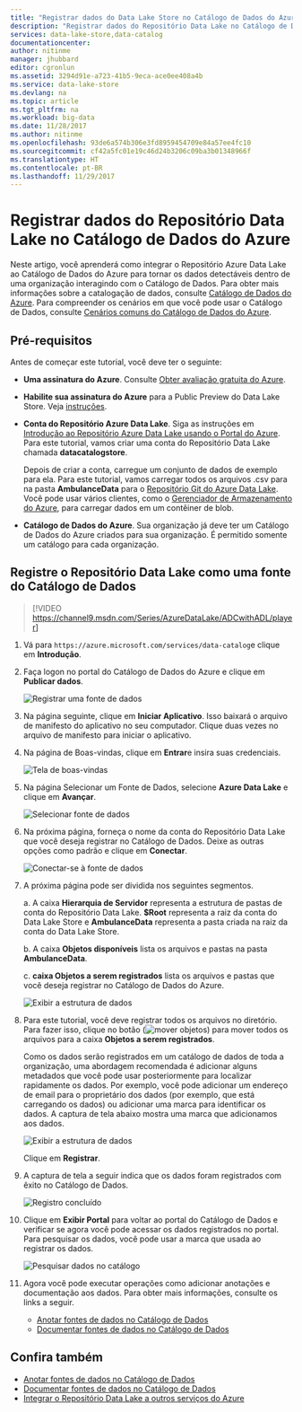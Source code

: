 ```yaml
---
title: "Registrar dados do Data Lake Store no Catálogo de Dados do Azure| Microsoft Docs"
description: "Registrar dados do Repositório Data Lake no Catálogo de Dados do Azure"
services: data-lake-store,data-catalog
documentationcenter: 
author: nitinme
manager: jhubbard
editor: cgronlun
ms.assetid: 3294d91e-a723-41b5-9eca-ace0ee408a4b
ms.service: data-lake-store
ms.devlang: na
ms.topic: article
ms.tgt_pltfrm: na
ms.workload: big-data
ms.date: 11/28/2017
ms.author: nitinme
ms.openlocfilehash: 93de6a574b306e3fd8959454709e84a57ee4fc10
ms.sourcegitcommit: cf42a5fc01e19c46d24b3206c09ba3b01348966f
ms.translationtype: HT
ms.contentlocale: pt-BR
ms.lasthandoff: 11/29/2017
---
```

# <a name="register-data-from-data-lake-store-in-azure-data-catalog"></a>Registrar dados do Repositório Data Lake no Catálogo de Dados do Azure
Neste artigo, você aprenderá como integrar o Repositório Azure Data Lake ao Catálogo de Dados do Azure para tornar os dados detectáveis dentro de uma organização interagindo com o Catálogo de Dados. Para obter mais informações sobre a catalogação de dados, consulte [Catálogo de Dados do Azure](../data-catalog/data-catalog-what-is-data-catalog.md). Para compreender os cenários em que você pode usar o Catálogo de Dados, consulte [Cenários comuns do Catálogo de Dados do Azure](../data-catalog/data-catalog-common-scenarios.md).

## <a name="prerequisites"></a>Pré-requisitos
Antes de começar este tutorial, você deve ter o seguinte:

* **Uma assinatura do Azure**. Consulte [Obter avaliação gratuita do Azure](https://azure.microsoft.com/pricing/free-trial/).
* **Habilite sua assinatura do Azure** para a Public Preview do Data Lake Store. Veja [instruções](data-lake-store-get-started-portal.md).
* **Conta do Repositório Azure Data Lake**. Siga as instruções em [Introdução ao Repositório Azure Data Lake usando o Portal do Azure](data-lake-store-get-started-portal.md). Para este tutorial, vamos criar uma conta do Repositório Data Lake chamada **datacatalogstore**.

    Depois de criar a conta, carregue um conjunto de dados de exemplo para ela. Para este tutorial, vamos carregar todos os arquivos .csv para na pasta **AmbulanceData** para o [Repositório Git do Azure Data Lake](https://github.com/Azure/usql/tree/master/Examples/Samples/Data/AmbulanceData/). Você pode usar vários clientes, como o [Gerenciador de Armazenamento do Azure](http://storageexplorer.com/), para carregar dados em um contêiner de blob.
* **Catálogo de Dados do Azure**. Sua organização já deve ter um Catálogo de Dados do Azure criados para sua organização. É permitido somente um catálogo para cada organização.

## <a name="register-data-lake-store-as-a-source-for-data-catalog"></a>Registre o Repositório Data Lake como uma fonte do Catálogo de Dados

> [!VIDEO https://channel9.msdn.com/Series/AzureDataLake/ADCwithADL/player]

1. Vá para `https://azure.microsoft.com/services/data-catalog`e clique em **Introdução**.
2. Faça logon no portal do Catálogo de Dados do Azure e clique em **Publicar dados**.

    ![Registrar uma fonte de dados](./media/data-lake-store-with-data-catalog/register-data-source.png "Registrar uma fonte de dados")
3. Na página seguinte, clique em **Iniciar Aplicativo**. Isso baixará o arquivo de manifesto do aplicativo no seu computador. Clique duas vezes no arquivo de manifesto para iniciar o aplicativo.
4. Na página de Boas-vindas, clique em **Entrar**e insira suas credenciais.

    ![Tela de boas-vindas](./media/data-lake-store-with-data-catalog/welcome.screen.png "Tela de boas-vindas")
5. Na página Selecionar um Fonte de Dados, selecione **Azure Data Lake** e clique em **Avançar**.

    ![Selecionar fonte de dados](./media/data-lake-store-with-data-catalog/select-source.png "Selecionar fonte de dados")
6. Na próxima página, forneça o nome da conta do Repositório Data Lake que você deseja registrar no Catálogo de Dados. Deixe as outras opções como padrão e clique em **Conectar**.

    ![Conectar-se à fonte de dados](./media/data-lake-store-with-data-catalog/connect-to-source.png "Conectar-se à fonte de dados")
7. A próxima página pode ser dividida nos seguintes segmentos.

    a. A caixa **Hierarquia de Servidor** representa a estrutura de pastas de conta do Repositório Data Lake. **$Root** representa a raiz da conta do Data Lake Store e **AmbulanceData** representa a pasta criada na raiz da conta do Data Lake Store.

    b. A caixa **Objetos disponíveis** lista os arquivos e pastas na pasta **AmbulanceData**.

    c. **caixa Objetos a serem registrados** lista os arquivos e pastas que você deseja registrar no Catálogo de Dados do Azure.

    ![Exibir a estrutura de dados](./media/data-lake-store-with-data-catalog/view-data-structure.png "Exibir a estrutura de dados")
8. Para este tutorial, você deve registrar todos os arquivos no diretório. Para fazer isso, clique no botão (![mover objetos](./media/data-lake-store-with-data-catalog/move-objects.png "Mover objetos")) para mover todos os arquivos para a caixa **Objetos a serem registrados**.

    Como os dados serão registrados em um catálogo de dados de toda a organização, uma abordagem recomendada é adicionar alguns metadados que você pode usar posteriormente para localizar rapidamente os dados. Por exemplo, você pode adicionar um endereço de email para o proprietário dos dados (por exemplo, que está carregando os dados) ou adicionar uma marca para identificar os dados. A captura de tela abaixo mostra uma marca que adicionamos aos dados.

    ![Exibir a estrutura de dados](./media/data-lake-store-with-data-catalog/view-selected-data-structure.png "Exibir a estrutura de dados")

    Clique em **Registrar**.
9. A captura de tela a seguir indica que os dados foram registrados com êxito no Catálogo de Dados.

    ![Registro concluído](./media/data-lake-store-with-data-catalog/registration-complete.png "Exibir a estrutura de dados")
10. Clique em **Exibir Portal** para voltar ao portal do Catálogo de Dados e verificar se agora você pode acessar os dados registrados no portal. Para pesquisar os dados, você pode usar a marca que usada ao registrar os dados.

     ![Pesquisar dados no catálogo](./media/data-lake-store-with-data-catalog/search-data-in-catalog.png "Pesquisar dados no catálogo")
11. Agora você pode executar operações como adicionar anotações e documentação aos dados. Para obter mais informações, consulte os links a seguir.

    * [Anotar fontes de dados no Catálogo de Dados](../data-catalog/data-catalog-how-to-annotate.md)
    * [Documentar fontes de dados no Catálogo de Dados](../data-catalog/data-catalog-how-to-documentation.md)

## <a name="see-also"></a>Confira também
* [Anotar fontes de dados no Catálogo de Dados](../data-catalog/data-catalog-how-to-annotate.md)
* [Documentar fontes de dados no Catálogo de Dados](../data-catalog/data-catalog-how-to-documentation.md)
* [Integrar o Repositório Data Lake a outros serviços do Azure](data-lake-store-integrate-with-other-services.md)
